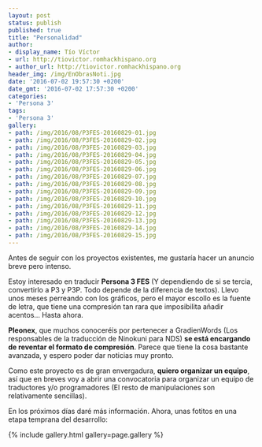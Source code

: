 ```yaml
---
layout: post
status: publish
published: true
title: "Personalidad"
author:
- display_name: Tío Víctor
- url: http://tiovictor.romhackhispano.org
- author_url: http://tiovictor.romhackhispano.org
header_img: /img/EnObrasNoti.jpg
date: '2016-07-02 19:57:30 +0200'
date_gmt: '2016-07-02 17:57:30 +0200'
categories:
- 'Persona 3'
tags:
- 'Persona 3'
gallery:
- path: /img/2016/08/P3FES-20160829-01.jpg
- path: /img/2016/08/P3FES-20160829-02.jpg
- path: /img/2016/08/P3FES-20160829-03.jpg
- path: /img/2016/08/P3FES-20160829-04.jpg
- path: /img/2016/08/P3FES-20160829-05.jpg
- path: /img/2016/08/P3FES-20160829-06.jpg
- path: /img/2016/08/P3FES-20160829-07.jpg
- path: /img/2016/08/P3FES-20160829-08.jpg
- path: /img/2016/08/P3FES-20160829-09.jpg
- path: /img/2016/08/P3FES-20160829-10.jpg
- path: /img/2016/08/P3FES-20160829-11.jpg
- path: /img/2016/08/P3FES-20160829-12.jpg
- path: /img/2016/08/P3FES-20160829-13.jpg
- path: /img/2016/08/P3FES-20160829-14.jpg
- path: /img/2016/08/P3FES-20160829-15.jpg
---
```


Antes de seguir con los proyectos existentes, me gustaría hacer un anuncio breve pero intenso.

Estoy interesado en traducir **Persona 3 FES** (Y dependiendo de si se tercia, convertirlo a P3 y P3P. Todo depende 
de la diferencia de textos). Llevo unos meses perreando con los gráficos, pero el mayor escollo es la fuente de
letra, que tiene una compresión tan rara que imposibilita añadir acentos... Hasta ahora.

**Pleonex**, que muchos conoceréis por pertenecer a GradienWords (Los responsables de la traducción de Ninokuni para
NDS) **se está encargando de reventar el formato de compresión**. Parece que tiene la cosa bastante avanzada, y espero
poder dar noticias muy pronto.

Como este proyecto es de gran envergadura, **quiero organizar un equipo**, así que en breves voy a abrir una 
convocatoria para organizar un equipo de traductores y/o programadores (El resto de manipulaciones son 
relativamente sencillas).

En los próximos días daré más información. Ahora, unas fotitos en una etapa temprana del desarrollo:

{% include gallery.html gallery=page.gallery %}

